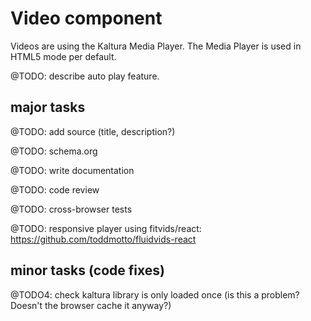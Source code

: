 # Video component

Videos are using the Kaltura Media Player. The Media Player is used in HTML5 mode per default.

@TODO: describe auto play feature.

## major tasks

@TODO: add source (title, description?)

@TODO: schema.org

@TODO: write documentation

@TODO: code review

@TODO: cross-browser tests

@TODO: responsive player using fitvids/react: https://github.com/toddmotto/fluidvids-react

## minor tasks (code fixes)

@TODO4: check kaltura library is only loaded once (is this a problem? Doesn't the browser cache it anyway?)

